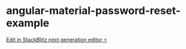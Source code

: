 # angular-material-password-reset-example

[Edit in StackBlitz next generation editor ⚡️](https://stackblitz.com/~/github.com/ismailix/angular-material-password-reset-example)